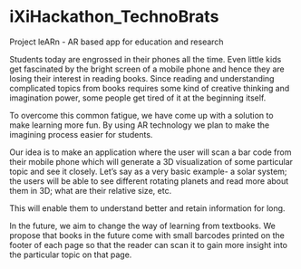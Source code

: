 # iXiHackathon_TechnoBrats
Project leARn - AR based app for education and research


Students today are engrossed in their phones all the time. Even little kids get fascinated by the bright screen of a mobile phone and hence they are losing their interest in reading books. Since reading and understanding complicated topics from books requires some kind of creative thinking and imagination power, some people get tired of it at the beginning itself. 

To overcome this common fatigue, we have come up with a solution to make learning more fun. By using AR technology we plan to make the imagining process easier for students. 

Our idea is to make an application where the user will scan a bar code from their mobile phone which will generate a 3D visualization of some particular topic and see it closely. Let’s say as a very basic example- a solar system; the users will be able to see different rotating planets and read more about them in 3D; what are their relative size, etc.

This will enable them to understand better and retain information for long.

In the future, we aim to change the way of learning from textbooks. We propose that books in the future come with small barcodes printed on the footer of each page so that the reader can scan it to gain more insight into the particular topic on that page.
